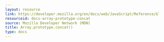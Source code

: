 ```yaml
---
layout: resource
link: https://developer.mozilla.org/en/docs/web/JavaScript/Reference/Global_Objects/Array/concat
resourceid: docs-array-prototype-concat
source: Mozilla Developer Network (MDN)
title: Array.prototype.concat()
type: docs
---
```


